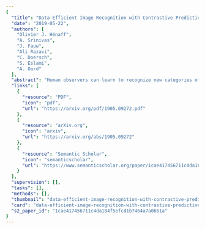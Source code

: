 ```yaml
---
{
  "title": "Data-Efficient Image Recognition with Contrastive Predictive Coding",
  "date": "2019-05-22",
  "authors": [
    "Olivier J. Hénaff",
    "A. Srinivas",
    "J. Fauw",
    "Ali Razavi",
    "C. Doersch",
    "S. Eslami",
    "A. Oord"
  ],
  "abstract": "Human observers can learn to recognize new categories of images from a handful of examples, yet doing so with machine perception remains an open challenge. We hypothesize that data-efficient recognition is enabled by representations which make the variability in natural signals more predictable. We therefore revisit and improve Contrastive Predictive Coding, an unsupervised objective for learning such representations. This new implementation produces features which support state-of-the-art linear classification accuracy on the ImageNet dataset. When used as input for non-linear classification with deep neural networks, this representation allows us to use 2-5x less labels than classifiers trained directly on image pixels. Finally, this unsupervised representation substantially improves transfer learning to object detection on PASCAL VOC-2007, surpassing fully supervised pre-trained ImageNet classifiers.",
  "links": [
    {
      "resource": "PDF",
      "icon": "pdf",
      "url": "https://arxiv.org/pdf/1905.09272.pdf"
    },
    {
      "resource": "arXiv.org",
      "icon": "arxiv",
      "url": "https://arxiv.org/abs/1905.09272"
    },
    {
      "resource": "Semantic Scholar",
      "icon": "semanticscholar",
      "url": "https://www.semanticscholar.org/paper/1cae417456711c4da184f5efcd1b7464a7a0661a"
    }
  ],
  "supervision": [],
  "tasks": [],
  "methods": [],
  "thumbnail": "data-efficient-image-recognition-with-contrastive-predictive-coding-thumb.jpg",
  "card": "data-efficient-image-recognition-with-contrastive-predictive-coding-card.jpg",
  "s2_paper_id": "1cae417456711c4da184f5efcd1b7464a7a0661a"
}
---
```


